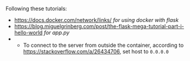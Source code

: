 Following these tutorials:

- https://docs.docker.com/network/links/ *for using docker with flask*
- https://blog.miguelgrinberg.com/post/the-flask-mega-tutorial-part-i-hello-world *for app.py*
- - To connect to the server from outside the container, according to https://stackoverflow.com/a/26434706, set host to `0.0.0.0`